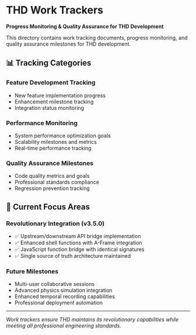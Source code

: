 # THD Work Trackers

**Progress Monitoring & Quality Assurance for THD Development**

This directory contains work tracking documents, progress monitoring, and quality assurance milestones for THD development.

## 📊 Tracking Categories

### Feature Development Tracking
- New feature implementation progress
- Enhancement milestone tracking
- Integration status monitoring

### Performance Monitoring
- System performance optimization goals
- Scalability milestones and metrics
- Real-time performance tracking

### Quality Assurance Milestones
- Code quality metrics and goals  
- Professional standards compliance
- Regression prevention tracking

## 🎯 Current Focus Areas

### Revolutionary Integration (v3.5.0)
- ✅ Upstream/downstream API bridge implementation
- ✅ Enhanced shell functions with A-Frame integration
- ✅ JavaScript function bridge with identical signatures
- ✅ Single source of truth architecture maintained

### Future Milestones
- Multi-user collaborative sessions
- Advanced physics simulation integration
- Enhanced temporal recording capabilities
- Professional deployment automation

---

*Work trackers ensure THD maintains its revolutionary capabilities while meeting all professional engineering standards.*